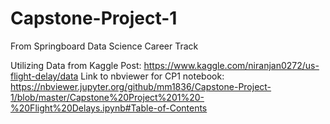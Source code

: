 # Capstone-Project-1
From Springboard Data Science Career Track

Utilizing Data from Kaggle Post: https://www.kaggle.com/niranjan0272/us-flight-delay/data
Link to nbviewer for CP1 notebook: https://nbviewer.jupyter.org/github/mm1836/Capstone-Project-1/blob/master/Capstone%20Project%201%20-%20Flight%20Delays.ipynb#Table-of-Contents
